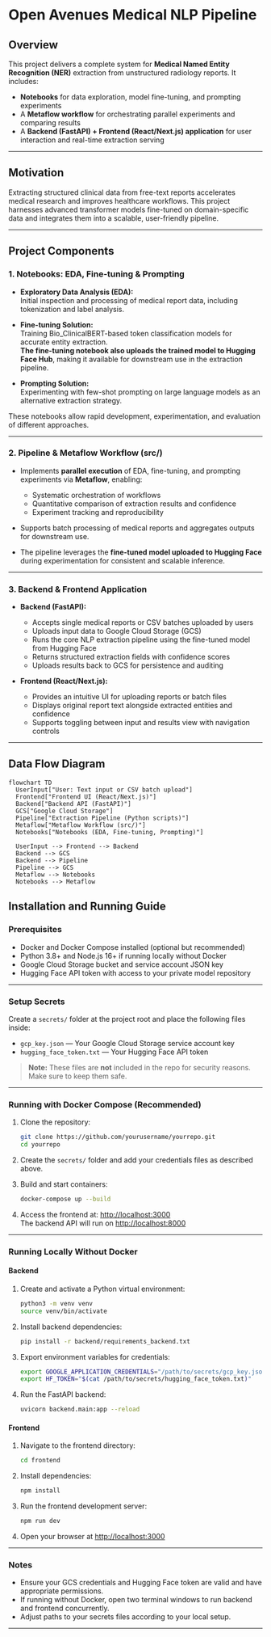 # Open Avenues Medical NLP Pipeline

## Overview

This project delivers a complete system for **Medical Named Entity Recognition (NER)** extraction from unstructured radiology reports. It includes:

- **Notebooks** for data exploration, model fine-tuning, and prompting experiments  
- A **Metaflow workflow** for orchestrating parallel experiments and comparing results  
- A **Backend (FastAPI) + Frontend (React/Next.js) application** for user interaction and real-time extraction serving  

---

## Motivation

Extracting structured clinical data from free-text reports accelerates medical research and improves healthcare workflows. This project harnesses advanced transformer models fine-tuned on domain-specific data and integrates them into a scalable, user-friendly pipeline.

---

## Project Components

### 1. Notebooks: EDA, Fine-tuning & Prompting

- **Exploratory Data Analysis (EDA):**  
  Initial inspection and processing of medical report data, including tokenization and label analysis.

- **Fine-tuning Solution:**  
  Training Bio_ClinicalBERT-based token classification models for accurate entity extraction.  
  **The fine-tuning notebook also uploads the trained model to Hugging Face Hub**, making it available for downstream use in the extraction pipeline.

- **Prompting Solution:**  
  Experimenting with few-shot prompting on large language models as an alternative extraction strategy.

These notebooks allow rapid development, experimentation, and evaluation of different approaches.

---

### 2. Pipeline & Metaflow Workflow (src/)

- Implements **parallel execution** of EDA, fine-tuning, and prompting experiments via **Metaflow**, enabling:  
  - Systematic orchestration of workflows  
  - Quantitative comparison of extraction results and confidence  
  - Experiment tracking and reproducibility

- Supports batch processing of medical reports and aggregates outputs for downstream use.

- The pipeline leverages the **fine-tuned model uploaded to Hugging Face** during experimentation for consistent and scalable inference.

---

### 3. Backend & Frontend Application

- **Backend (FastAPI):**  
  - Accepts single medical reports or CSV batches uploaded by users  
  - Uploads input data to Google Cloud Storage (GCS)  
  - Runs the core NLP extraction pipeline using the fine-tuned model from Hugging Face  
  - Returns structured extraction fields with confidence scores  
  - Uploads results back to GCS for persistence and auditing  

- **Frontend (React/Next.js):**  
  - Provides an intuitive UI for uploading reports or batch files  
  - Displays original report text alongside extracted entities and confidence  
  - Supports toggling between input and results view with navigation controls  

---

## Data Flow Diagram

```mermaid
flowchart TD
  UserInput["User: Text input or CSV batch upload"]
  Frontend["Frontend UI (React/Next.js)"]
  Backend["Backend API (FastAPI)"]
  GCS["Google Cloud Storage"]
  Pipeline["Extraction Pipeline (Python scripts)"]
  Metaflow["Metaflow Workflow (src/)"]
  Notebooks["Notebooks (EDA, Fine-tuning, Prompting)"]

  UserInput --> Frontend --> Backend
  Backend --> GCS
  Backend --> Pipeline
  Pipeline --> GCS
  Metaflow --> Notebooks
  Notebooks --> Metaflow
```

## Installation and Running Guide

### Prerequisites

- Docker and Docker Compose installed (optional but recommended)  
- Python 3.8+ and Node.js 16+ if running locally without Docker  
- Google Cloud Storage bucket and service account JSON key  
- Hugging Face API token with access to your private model repository  

---

### Setup Secrets

Create a `secrets/` folder at the project root and place the following files inside:

- `gcp_key.json` — Your Google Cloud Storage service account key  
- `hugging_face_token.txt` — Your Hugging Face API token  

> **Note:** These files are **not** included in the repo for security reasons. Make sure to keep them safe.

---

### Running with Docker Compose (Recommended)

1. Clone the repository:

    ```bash
    git clone https://github.com/yourusername/yourrepo.git
    cd yourrepo
    ```

2. Create the `secrets/` folder and add your credentials files as described above.

3. Build and start containers:

    ```bash
    docker-compose up --build
    ```

4. Access the frontend at: [http://localhost:3000](http://localhost:3000)  
   The backend API will run on [http://localhost:8000](http://localhost:8000)

---

### Running Locally Without Docker

#### Backend

1. Create and activate a Python virtual environment:

    ```bash
    python3 -m venv venv
    source venv/bin/activate
    ```

2. Install backend dependencies:

    ```bash
    pip install -r backend/requirements_backend.txt
    ```

3. Export environment variables for credentials:

    ```bash
    export GOOGLE_APPLICATION_CREDENTIALS="/path/to/secrets/gcp_key.json"
    export HF_TOKEN="$(cat /path/to/secrets/hugging_face_token.txt)"
    ```

4. Run the FastAPI backend:

    ```bash
    uvicorn backend.main:app --reload
    ```

#### Frontend

1. Navigate to the frontend directory:

    ```bash
    cd frontend
    ```

2. Install dependencies:

    ```bash
    npm install
    ```

3. Run the frontend development server:

    ```bash
    npm run dev
    ```

4. Open your browser at [http://localhost:3000](http://localhost:3000)

---

### Notes

- Ensure your GCS credentials and Hugging Face token are valid and have appropriate permissions.  
- If running without Docker, open two terminal windows to run backend and frontend concurrently.  
- Adjust paths to your secrets files according to your local setup.

---

